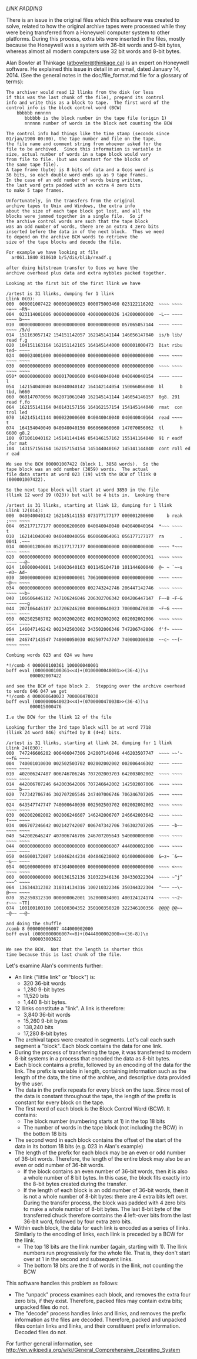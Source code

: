 _LINK PADDING_

There is an issue in the original files which this software was created to solve, related to how
the original archive tapes were processed while they were being transferred from a Honeywell computer
system to other platforms. During this process, extra bits were inserted in the files, mostly because
the Honeywell was a system with 36-bit words and 9-bit bytes, whereas almost all modern computers
use 32 bit words and 8-bit bytes.

Alan Bowler at Thinkage (atbowler@thinkage.ca) is an expert on Honeywell software. He explained this 
issue in detail in an email, dated January 14, 2014. (See the general notes in the doc/file_format.md
file for a glossary of terms):

	The archiver would read 12 llinks from the disk (or less
	if this was the last chunk of the file), prepend its control 
	info and write this as a block to tape.  The first word of the 
	control info is the block control word (BCW)
	    bbbbbb nnnnnn
	       bbbbbb is the block number in the tape file (origin 1)
	       nnnnnn number of words in the block not counting the BCW

	The control info had things like the time stamp (seconds since
	01/jan/1900 00:00), the tape number and file on the tape,
	the file name and comment string from whoever asked for the
	file to be archived.  Since this information is variable in
	size, actual number of words in a tape block would vary
	from file to file. (but was constant for the blocks of
	the same tape file).
	A tape frame (byte) is 8 bits of data and a Gcos word is
	36 bits, so each double word ends up as 9 tape frames.
	In the case of an odd number of words being written,
	the last word gets padded with an extra 4 zero bits
	to make 5 tape frames.

	Unfortunately, in the transfers from the original
	archive tapes to Unix and Windows, the extra info
	about the size of each tape block got lost, and all the
	blocks were jammed together in a single file.  So if
	the archive control words are such that the tape block
	was an odd number of words, there are an extra 4 zero bits
	inserted before the data in of the next block.  Thus we need
	to depend on the archive BCW words to retrieve the
	size of the tape blocks and decode the file.

	For example we have looking at file
	  ar061.1840 810610 b/5/dis/blib/readf.g

	after doing bitstream transfer to Gcos we have the
	archive overhead plus data and extra nybbles packed together.

	Looking at the first bit of the first llink we have

	/artest is 31 llinks, dumping for 1 llink
	Llink 0(0):
	000  000001007422 000001000023 000075003460 023122116202  ~~~~ ~~~~ ~=~~ ~RN~
	004  023114001006 000000000000 400000000036 142000000000  ~L~~ ~~~~ ~~~~ b~~~
	010  000000000000 000000000000 000000000000 057065057144  ~~~~ ~~~~ ~~~~ /5/d
	014  151163057142 154151142057 162145141144 146056147040  is/b lib/ read f.g
	020  104151163164 162151142165 164145144000 000001000473  Dist ribu ted~ ~~~~
	024  000024001000 000000000000 000000000000 000000000000  ~~~~ ~~~~ ~~~~ ~~~~
	030  000000000000 000000000000 000000000000 000000000000  ~~~~ ~~~~ ~~~~ ~~~~
	050* 000000000000 000017000600 040040040040 040040040154  ~~~~ ~~~~         l
	054  142154040040 040040040142 164142144054 150066066060  bl      b tbd, h660
	060  060147070056 062071061040 162145141144 146054146157  0g8. 291  read f,fo
	064  162155141164 040143157156 164162157154 154145144040  rmat  con trol led
	070  162145141144 000022000600 040040040040 040040040164  read ~~~~         t
	074  164154040040 040040040150 066066060060 147070056062  tl      h 6600 g8.2
	100  071061040162 145141144146 054146157162 155141164040  91 r eadf ,for mat
	104  143157156164 162157154154 145144040162 145141144040  cont roll ed r ead

	We see the BCW 000001007422 (block 1, 3858 words).  So the
	tape block was an odd number (3859) words.  The actual
	file data starts at word 023 (19) with the BCW of llink 0
	(000001007422).

	So the next tape block will start at word 3859 in the file
	(llink 12 word 19 (023)) but will be 4 bits in.  Looking there

	/artest is 31 llinks, starting at llink 12, dumping for 1 llink
	Llink 12(014):
	000  040040040142 162145141153 073177177177 000001200600     b reak ;~~~ ~~~~
	004  052177177177 000006200600 040040040040 040040040164  *~~~ ~~~~         t
	010  162141040040 040040040056 060060064061 056177177177  ra      . 0041 .~~~
	014  000001200600 052177177177 000000000000 000000000000  ~~~~ *~~~ ~~~~ ~~~~
	020  000000000000 000000000000 000000000000 000000100361  ~~~~ ~~~~ ~~~~ ~~@~
	024  100000040001 140003640163 001145104710 101144600040  @~ ~ `~~s ~eD~ Ad~
	030  300000000000 020000000001 706100000000 000000000000  ~~~~ ~~~~ ~@~~ ~~~~
	034  000000000000 000000000000 002743242746 206447142746  ~~~~ ~~~~ ~~~~ ~~b~
	040  106606446102 747106246046 206302706342 004206447147  F~~B ~F~& ~~~~ ~~~g
	044  207106446107 247206246200 000000640023 700000470030  ~F~G ~~~~ ~~~~ ~~~~
	050  002502503702 002002002002 002002002002 002002002006  ~~~~ ~~~~ ~~~~ ~~~~
	054  146047146242 002342503002 343502006346 747206742006  f'f~ ~~~~ ~~~~ ~~~~
	060  246747143547 740000050030 002507747747 740000300030  ~~c~ ~~(~ ~~~~ ~~~~

	Combing words 023 and 024 we have

	*!/comb 4 000000100361 100000040001
	boff eval (0000000100361<<4)+(0100000040001>>(36-4))\o
	         000002007422

	and see the BCW of tape block 2.  Stepping over the archive overhead
	to words 046 047 we get
	*!/comb 4 000000640023 700000470030
	boff eval (0000000640023<<4)+(0700000470030>>(36-4))\o
	         000015000476

	I.e the BCW for the llink 12 of the file

	Looking further the 3rd tape block will be at word 7718
	(llink 24 word 046) shifted by 8 (4+4) bits.

	/artest is 31 llinks, starting at llink 24, dumping for 1 llink
	Llink 24(030):
	000  747246606202 006406047306 242007146046 446203507747  ~~~~ ~~'~ ~~f& ~~~~
	004  740001010030 002502503702 002002002002 002006446302  ~~~~ ~~~~ ~~~~ ~~~~
	010  402006247407 006746706246 707202003703 642003002002  ~~~~ ~~~~ ~~~~ ~~~~
	014  442006707246 642003642006 707246642002 142502007006  ~~~~ ~~~~ ~~~~ b~~~
	020  747342706746 302707205546 247407006746 706246707205  ~~~~ ~~~~ ~~~~ ~~~~
	024  643547747747 740000640030 002502503702 002002002002  ~~~~ ~~~~ ~~~~ ~~~~
	030  002002002002 002006246607 146242006707 246642003642  ~~~~ ~~~~ f~~~ ~~~~
	034  006707246642 002142742007 006747342706 746302707205  ~~~~ ~b~~ ~~~~ ~~~~
	040  542002646247 407006746706 246707205643 540000000000  ~~~~ ~~~~ ~~~~ ~~~~
	044  000000000000 000000000000 000000006007 444000002000  ~~~~ ~~~~ ~~~~ ~~~~
	050  046000172007 140046244234 404046230002 014000000000  &~z~ `&~~ ~&~~ ~~~~
	054  001000000000 074304000000 000000000000 000000000000  ~~~~ <~~~ ~~~~ ~~~~
	060  000000000000 000136152136 310322346136 304330322304  ~~~~ ~^j^ ~~~^ ~~~~
	064  136344312302 310314134316 100210322346 350344322304  ^~~~ ~~\~ @~~~ ~~~~
	070  352350312310 000000062001 162000034001 400124124174  ~~~~ ~~2~ r~~~ ~TT|
	074  100100100100 100100304352 350100350320 322346100356  @@@@ @@~~ ~@~~ ~~@~

	and doing the shuffle
	/comb 8 000000006007 444000002000
	boff eval (0000000006007<<8)+(0444000002000>>(36-8))\o
	         000003003622

	We see the BCW.  Not that the length is shorter this
	time because this is last chunk of the file.

Let's examine Alan's comments further:
- An llink ("little link" or "block") is:
  - 320 36-bit words
  - 1,280 9-bit bytes
  - 11,520 bits
  - 1,440 8-bit bytes.
- 12 llinks constitute a "link". A link is therefore:
  - 3,840 36-bit words
  - 15,260 9-bit bytes
  - 138,240 bits
  - 17,280 8-bit bytes
- The archival tapes were created in segments. Let's call each such segment a "block". 
  Each block contains the data for one link.
- During the process of transferring the tape, it was transferred to modern 8-bit systems
  in a process that encoded the data as 8-bit bytes.
- Each block contains a prefix, followed by an encoding of the data for the link. The 
  prefix is variable in length, containing information such as the length of the data,
  the time of the archive, and descriptive data provided by the user.
- The data in the prefix repeats for every block on the tape. Since most of the data is
  constant throughout the tape, the length of the prefix is constant for every block on
  the tape.
- The first word of each block is the Block Control Word (BCW). It contains:
  - The block number (numbering starts at 1) in the top 18 bits
  - The number of words in the tape block (not including the BCW) in the bottom 18 bits
- The second word in each block contains the offset of the start of the data in its 
  bottom 18 bits (e.g. 023 in Alan's example)
- The length of the prefix for each block may be an even or odd number of 36-bit words.
  Therefore, the length of the entire block may also be an even or odd number of 36-bit 
  words.
  - If the block contains an even number of 36-bit words, then it is also a whole number
    of 8 bit bytes. In this case, the block fits exactly into the 8-bit bytes created
    during the transfer.
  - If the length of each block is an odd number of 36-bit words, then it is not a whole
    number of 8-bit bytes: there are 4 extra bits left over. During the transfer process,
    the block was padded with 4 zero bits to make a whole number of 8-bit bytes. The last
    8-bit byte of the transferred chuck therefore contains the 4 left-over bits from the
    last 36-bit word, followed by four extra zero bits.
- Within each block, the data for each link is encoded as a series of llinks. Similarly
  to the encoding of links, each llink is preceded by a BCW for the llink.
  - The top 18 bits are the llink number (again, starting with 1). The llink numbers run
  	progressively for the whole file. That is, they don't start over at 1 in the second
  	and subsequent links.
  - The bottom 18 bits are the # of words in the llink, not counting the BCW

This software handles this problem as follows:
- The "unpack" process examines each block, and removes the extra four zero bits, if they
  exist. Therefore, packed files may contain extra bits; unpacked files do not.
- The "decode" process handles links and llinks, and removes the prefix information as the
  files are decoded. Therefore, packed and unpacked files contain links and llinks, and their
  constituent prefix information. Decoded files do not.

For further general information, see http://en.wikipedia.org/wiki/General_Comprehensive_Operating_System
